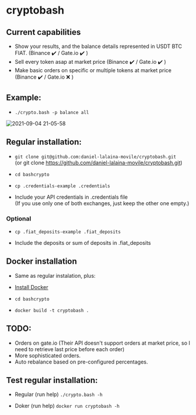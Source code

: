 # cryptobash

## Current capabilities

- Show your results, and the balance details represented in USDT BTC FIAT. (Binance ✔️ / Gate.io ✔️ )
- Sell every token asap at market price (Binance ✔️ / Gate.io ✔️ )
- Make basic orders on specific or multiple tokens at market price (Binance ✔️ / Gate.io ❌ )

## Example:
- `./crypto.bash -p balance all`

![2021-09-04 21-05-58](https://user-images.githubusercontent.com/1348148/132110864-e5c4f75c-fa78-4ff6-a62d-246560c7f087.gif)

## Regular installation:

- `git clone git@github.com:daniel-lalaina-movile/cryptobash.git`  
(or git clone https://github.com/daniel-lalaina-movile/cryptobash.git)

- `cd bashcrypto`

- `cp .credentials-example .credentials`

- Include your API credentials in .credentials file  
(If you use only one of both exchanges, just keep the other one empty.)

### Optional

- `cp .fiat_deposits-example .fiat_deposits`

- Include the deposits or sum of deposits in .fiat_deposits 

## Docker installation

- Same as regular instalation, plus:

- [Install Docker](https://docs.docker.com/get-docker/ "Docker")

- `cd bashcrypto`

- `docker build -t cryptobash .`

## TODO:

- Orders on gate.io (Their API doesn't support orders at market price, so I need to retrieve last price before each order)
- More sophisticated orders.
- Auto rebalance based on pre-configured percentages.

## Test regular installation:

- Regular (run help) `./crypto.bash -h`  

- Doker (run help) `docker run cryptobash -h`  
